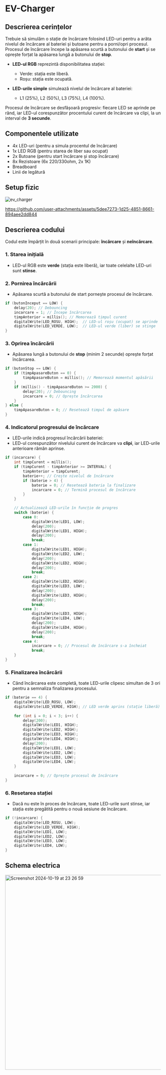 # EV-Charger

## Descrierea cerințelor
Trebuie să simulăm o stație de încărcare folosind LED-uri pentru a arăta nivelul de încărcare al bateriei și butoane pentru a porni/opri procesul. Procesul de încărcare începe la apăsarea scurtă a butonului de **start** și se oprește forțat la apăsarea lungă a butonului de **stop**.

- **LED-ul RGB** reprezintă disponibilitatea stației:
  - Verde: stația este liberă.
  - Roșu: stația este ocupată.
  
- **LED-urile simple** simulează nivelul de încărcare al bateriei:
  - L1 (25%), L2 (50%), L3 (75%), L4 (100%).
  
Procesul de încărcare se desfășoară progresiv: fiecare LED se aprinde pe rând, iar LED-ul corespunzător procentului curent de încărcare va clipi, la un interval de **3 secunde**.

## Componentele utilizate
- 4x LED-uri (pentru a simula procentul de încărcare)
- 1x LED RGB (pentru starea de liber sau ocupat)
- 2x Butoane (pentru start încărcare și stop încărcare)
- 8x Rezistoare (6x 220/330ohm, 2x 1K)
- Breadboard
- Linii de legătură

## Setup fizic

![ev_charger](https://github.com/user-attachments/assets/e144ce73-05d9-4b70-a741-7418afd25ab4)

https://github.com/user-attachments/assets/5dee7273-1d25-4851-8661-894aee2dd844

## Descrierea codului

Codul este împărțit în două scenarii principale: **încărcare** și **neîncărcare**.

### 1. Starea inițială
- LED-ul RGB este **verde** (stația este liberă), iar toate celelalte LED-uri sunt **stinse**.

### 2. Pornirea încărcării
- Apăsarea scurtă a butonului de start pornește procesul de încărcare.

```cpp
if (butonInceput == LOW) {
    delay(20); // Debouncing
    incarcare = 1; // Începe încărcarea
    timpAnterior = millis(); // Memorează timpul curent
    digitalWrite(LED_ROSU, HIGH);  // LED-ul roșu (ocupat) se aprinde
    digitalWrite(LED_VERDE, LOW);  // LED-ul verde (liber) se stinge
}
```
### 3. Oprirea încărcării
- Apăsarea lungă a butonului de **stop** (minim 2 secunde) oprește forțat încărcarea.

```cpp
if (butonStop == LOW) {
    if (timpApasareButon == 0) {
        timpApasareButon = millis(); // Memorează momentul apăsării
    }
    if (millis() - timpApasareButon >= 2000) {
        delay(20); // Debouncing
        incarcare = 0; // Oprește încărcarea
    }
} else {
    timpApasareButon = 0; // Resetează timpul de apăsare
}
```
### 4. Indicatorul progresului de încărcare
- LED-urile indică progresul încărcării bateriei:
- LED-ul corespunzător nivelului curent de încărcare va **clipi**, iar LED-urile anterioare rămân aprinse.

```cpp
if (incarcare) {
    int timpCurent = millis();
    if (timpCurent - timpAnterior >= INTERVAL) {
        timpAnterior = timpCurent;
        baterie++; // Crește nivelul de încărcare
        if (baterie > 4) {
            baterie = 0; // Resetează bateria la finalizare
            incarcare = 0; // Termină procesul de încărcare
        }
    }

    // Actualizează LED-urile în funcție de progres
    switch (baterie) {
        case 0:
            digitalWrite(LED1, LOW);
            delay(200);
            digitalWrite(LED1, HIGH);
            delay(200);
            break;
        case 1:
            digitalWrite(LED1, HIGH);
            digitalWrite(LED2, LOW);
            delay(200);
            digitalWrite(LED2, HIGH);
            delay(200);
            break;
        case 2:
            digitalWrite(LED2, HIGH);
            digitalWrite(LED3, LOW);
            delay(200);
            digitalWrite(LED3, HIGH);
            delay(200);
            break;
        case 3:
            digitalWrite(LED3, HIGH);
            digitalWrite(LED4, LOW);
            delay(200);
            digitalWrite(LED4, HIGH);
            delay(200);
            break;
        case 4:
            incarcare = 0; // Procesul de încărcare s-a încheiat
            break;
    }
}
```
### 5. Finalizarea încărcării
- Când încărcarea este completă, toate LED-urile clipesc simultan de 3 ori pentru a semnaliza finalizarea procesului.

``` cpp
if (baterie == 4) {
    digitalWrite(LED_ROSU, LOW);
    digitalWrite(LED_VERDE, HIGH); // LED verde aprins (stație liberă)
    
    for (int i = 0; i < 3; i++) {
        delay(200);
        digitalWrite(LED1, HIGH);
        digitalWrite(LED2, HIGH);
        digitalWrite(LED3, HIGH);
        digitalWrite(LED4, HIGH);
        delay(200);
        digitalWrite(LED1, LOW);
        digitalWrite(LED2, LOW);
        digitalWrite(LED3, LOW);
        digitalWrite(LED4, LOW);
    }
    
    incarcare = 0; // Oprește procesul de încărcare
}
```
### 6. Resetarea stației
- Dacă nu este în proces de încărcare, toate LED-urile sunt stinse, iar stația este pregătită pentru o nouă sesiune de încărcare.

```cpp
if (!incarcare) {
    digitalWrite(LED_ROSU, LOW);
    digitalWrite(LED_VERDE, HIGH);
    digitalWrite(LED1, LOW);
    digitalWrite(LED2, LOW);
    digitalWrite(LED3, LOW);
    digitalWrite(LED4, LOW);
}
```
## Schema electrica
<img width="630" alt="Screenshot 2024-10-19 at 23 26 59" src="https://github.com/user-attachments/assets/e454f7ce-441f-470c-a71a-ded62507982a">
